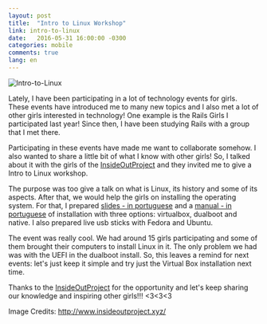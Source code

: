 ```yaml
---
layout: post
title:  "Intro to Linux Workshop"
link: intro-to-linux
date:   2016-05-31 16:00:00 -0300
categories: mobile
comments: true
lang: en
---
```


![Intro-to-Linux](https://dl.dropboxusercontent.com/u/11831892/BlogStuff/intro-to-linux.jpg)


Lately, I have been participating in a lot of technology events for girls. These events have introduced me to many new topics and I also met a lot of other girls interested in technology! One example is the Rails Girls I participated last year! Since then, I have been studying Rails with a group that I met there.

Participating in these events have made me want to collaborate somehow. I also wanted to share a little bit of what I know with other girls! So, I talked about it with the girls of the [InsideOutProject](http://www.insideoutproject.xyz/) and they invited me to give a Intro to Linux workshop.

The purpose was too give a talk on what is Linux, its history and some of its aspects. After that, we would help the girls on installing the operating system. For that, I prepared [slides - in portuguese](http://www.thaissa.eng.br/intro-to-linux-slides/) and a [manual - in portuguese](http://www.thaissa.eng.br/intro-to-linux-docs/) of installation with three options: virtualbox, dualboot and native. I also prepared live usb sticks with Fedora and Ubuntu.

The event was really cool. We had around 15 girls participating and some of them brought their computers to install Linux in it. The only problem we had was with the UEFI in the dualboot install. So, this leaves a remind for next events: let's just keep it simple and try just the Virtual Box installation next time.
 
Thanks to the [InsideOutProject](http://www.insideoutproject.xyz/) for the opportunity and let's keep sharing our knowledge and inspiring other girls!!! <3<3<3

Image Credits: http://www.insideoutproject.xyz/
